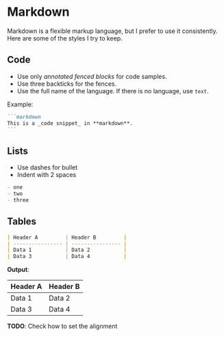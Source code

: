 # Markdown

Markdown is a flexible markup language, but I prefer to use it consistently.
Here are some of the styles I try to keep.

## Code

- Use only _annotated fenced blocks_ for code samples.
- Use three backticks for the fences.
- Use the full name of the language. If there is no language, use `text`.

Example:

<!-- I use a block fenced with 4 backticks to escape the inner block. -->
````markdown
```markdown
This is a _code snippet_ in **markdown**.
```
````

## Lists

- Use dashes for bullet
- Indent with 2 spaces

```markdown
- one
- two
- three
```

## Tables

```markdown
| Header A         | Header B         |
| ---------------- | ---------------- |
| Data 1           | Data 2           |
| Data 3           | Data 4           |
```

**Output**:

| Header A         | Header B         |
| ---------------- | ---------------- |
| Data 1           | Data 2           |
| Data 3           | Data 4           |

**TODO**: Check how to set the alignment
